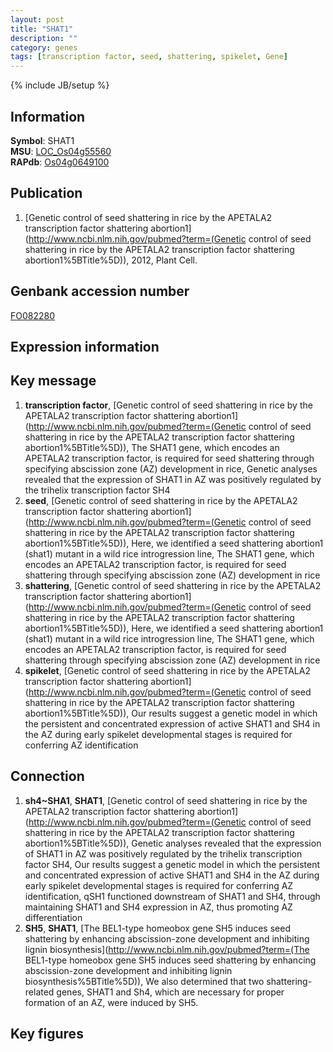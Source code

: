 ```yaml
---
layout: post
title: "SHAT1"
description: ""
category: genes
tags: [transcription factor, seed, shattering, spikelet, Gene]
---
```

{% include JB/setup %}

## Information
__Symbol__: SHAT1  
__MSU__: [LOC_Os04g55560](http://rice.plantbiology.msu.edu/cgi-bin/ORF_infopage.cgi?orf=LOC_Os04g55560)  
__RAPdb__: [Os04g0649100](http://rapdb.dna.affrc.go.jp/viewer/gbrowse_details/irgsp1?name=Os04g0649100)  

## Publication
1. [Genetic control of seed shattering in rice by the APETALA2 transcription factor shattering abortion1](http://www.ncbi.nlm.nih.gov/pubmed?term=(Genetic control of seed shattering in rice by the APETALA2 transcription factor shattering abortion1%5BTitle%5D)), 2012, Plant Cell.

## Genbank accession number
[FO082280](http://www.ncbi.nlm.nih.gov/nuccore/FO082280)

## Expression information

## Key message
1. __transcription factor__, [Genetic control of seed shattering in rice by the APETALA2 transcription factor shattering abortion1](http://www.ncbi.nlm.nih.gov/pubmed?term=(Genetic control of seed shattering in rice by the APETALA2 transcription factor shattering abortion1%5BTitle%5D)),  The SHAT1 gene, which encodes an APETALA2 transcription factor, is required for seed shattering through specifying abscission zone (AZ) development in rice, Genetic analyses revealed that the expression of SHAT1 in AZ was positively regulated by the trihelix transcription factor SH4
2. __seed__, [Genetic control of seed shattering in rice by the APETALA2 transcription factor shattering abortion1](http://www.ncbi.nlm.nih.gov/pubmed?term=(Genetic control of seed shattering in rice by the APETALA2 transcription factor shattering abortion1%5BTitle%5D)),  Here, we identified a seed shattering abortion1 (shat1) mutant in a wild rice introgression line, The SHAT1 gene, which encodes an APETALA2 transcription factor, is required for seed shattering through specifying abscission zone (AZ) development in rice
3. __shattering__, [Genetic control of seed shattering in rice by the APETALA2 transcription factor shattering abortion1](http://www.ncbi.nlm.nih.gov/pubmed?term=(Genetic control of seed shattering in rice by the APETALA2 transcription factor shattering abortion1%5BTitle%5D)),  Here, we identified a seed shattering abortion1 (shat1) mutant in a wild rice introgression line, The SHAT1 gene, which encodes an APETALA2 transcription factor, is required for seed shattering through specifying abscission zone (AZ) development in rice
4. __spikelet__, [Genetic control of seed shattering in rice by the APETALA2 transcription factor shattering abortion1](http://www.ncbi.nlm.nih.gov/pubmed?term=(Genetic control of seed shattering in rice by the APETALA2 transcription factor shattering abortion1%5BTitle%5D)),  Our results suggest a genetic model in which the persistent and concentrated expression of active SHAT1 and SH4 in the AZ during early spikelet developmental stages is required for conferring AZ identification

## Connection
1. __sh4~SHA1__, __SHAT1__, [Genetic control of seed shattering in rice by the APETALA2 transcription factor shattering abortion1](http://www.ncbi.nlm.nih.gov/pubmed?term=(Genetic control of seed shattering in rice by the APETALA2 transcription factor shattering abortion1%5BTitle%5D)),  Genetic analyses revealed that the expression of SHAT1 in AZ was positively regulated by the trihelix transcription factor SH4, Our results suggest a genetic model in which the persistent and concentrated expression of active SHAT1 and SH4 in the AZ during early spikelet developmental stages is required for conferring AZ identification, qSH1 functioned downstream of SHAT1 and SH4, through maintaining SHAT1 and SH4 expression in AZ, thus promoting AZ differentiation
2. __SH5__, __SHAT1__, [The BEL1-type homeobox gene SH5 induces seed shattering by enhancing abscission-zone development and inhibiting lignin biosynthesis](http://www.ncbi.nlm.nih.gov/pubmed?term=(The BEL1-type homeobox gene SH5 induces seed shattering by enhancing abscission-zone development and inhibiting lignin biosynthesis%5BTitle%5D)), We also determined that two shattering-related genes, SHAT1 and Sh4, which are necessary for proper formation of an AZ, were induced by SH5.

## Key figures


